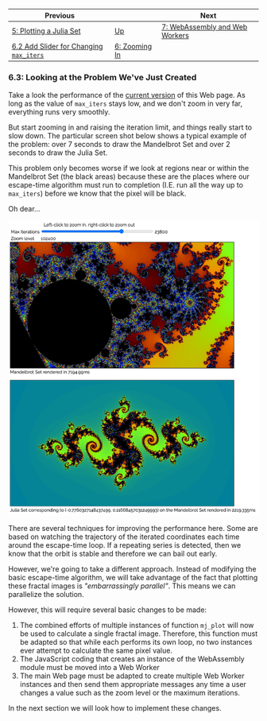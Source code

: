 | Previous | | Next
|---|---|---
| [5: Plotting a Julia Set](../05%20MB%20Julia%20Set/) | [Up](../../) | [7: WebAssembly and Web Workers](../07%20Web%20Workers/)
| [6.2 Add Slider for Changing `max_iters`](../02/) | [6: Zooming In](../) | 

### 6.3: Looking at the Problem We've Just Created

Take a look the performance of the [current version](../mb-julia-set.html) of this Web page.  As long as the value of `max_iters` stays low, and we don't zoom in very far, everything runs very smoothly.

But start zooming in and raising the iteration limit, and things really start to slow down.  The particular screen shot below shows a typical example of the problem: over 7 seconds to draw the Mandelbrot Set and over 2 seconds to draw the Julia Set.

This problem only becomes worse if we look at regions near or within the Mandelbrot Set (the black areas) because these are the places where our escape-time algorithm must run to completion (I.E. run all the way up to `max_iters`) before we know that the pixel will be black.

Oh dear...

![Slow Runtime](Slow%20Runtime.png)

There are several techniques for improving the performance here.  Some are based on watching the trajectory of the iterated coordinates each time around the escape-time loop.  If a repeating series is detected, then we know that the orbit is stable and therefore we can bail out early.

However, we're going to take a different approach.  Instead of modifying the basic escape-time algorithm, we will take advantage of the fact that plotting these fractal images is *"embarrassingly parallel"*.  This means we can parallelize the solution.

However, this will require several basic changes to be made:

1. The combined efforts of multiple instances of function `mj_plot` will now be used to calculate a single fractal image.  Therefore, this function must be adapted so that while each performs its own loop, no two instances ever attempt to calculate the same pixel value.
1. The JavaScript coding that creates an instance of the WebAssembly module must be moved into a Web Worker
1. The main Web page must be adapted to create multiple Web Worker instances and then send them appropriate messages any time a user changes a value such as the zoom level or the maximum iterations.

In the next section we will look how to implement these changes.

